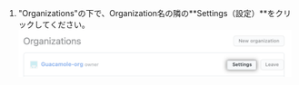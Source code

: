 1. "Organizations"の下で、Organization名の隣の**Settings（設定）**をクリックしてください。 !["Settings"ボタンの隣のOrganizationのスクリーンショット](/assets/images/help/organizations/list-of-organizations.png)
